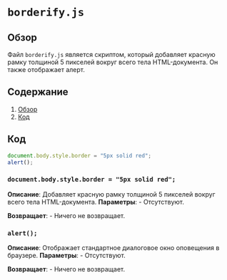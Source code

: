# `borderify.js`

## Обзор

Файл `borderify.js` является скриптом, который добавляет красную рамку толщиной 5 пикселей вокруг всего тела HTML-документа. Он также отображает алерт.

## Содержание

1.  [Обзор](#Обзор)
2.  [Код](#Код)

## Код

```javascript
document.body.style.border = "5px solid red";
alert();
```
### `document.body.style.border = "5px solid red";`
**Описание**: Добавляет красную рамку толщиной 5 пикселей вокруг всего тела HTML-документа.
**Параметры**:
    -   Отсутствуют.

**Возвращает**:
    -   Ничего не возвращает.
### `alert();`
**Описание**: Отображает стандартное диалоговое окно оповещения в браузере.
**Параметры**:
    -   Отсутствуют.

**Возвращает**:
    -   Ничего не возвращает.